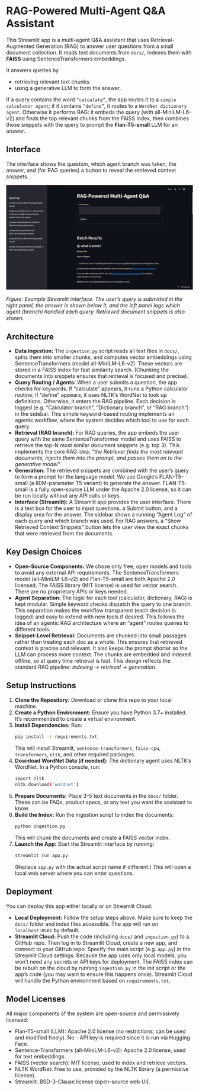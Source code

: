 # RAG-Powered Multi-Agent Q&A Assistant

This Streamlit app is a multi-agent Q&A assistant that uses Retrieval-Augmented Generation (RAG) to answer user questions from a small document collection. It reads text documents from `docs/`, indexes them with **FAISS** using SentenceTransformers embeddings. 

It answers queries by 
-  retrieving relevant text chunks.
-  using a generative LLM to form the answer.

If a query contains the word `“calculate”`, the app routes it to a `simple calculator agent`; if it contains `“define”`, it routes to a `WordNet dictionary agent`. Otherwise it performs RAG: it embeds the query (with all-MiniLM-L6-v2) and finds the top relevant chunks from the FAISS index, then combines those snippets with the query to prompt the **Flan-T5-small** LLM for an answer. 

## Interface

The interface shows the question, which agent branch was taken, the answer, and (for RAG queries) a button to reveal the retrieved context snippets.

![App Demo](images/interface.png)

_Figure: Example Streamlit interface. The user’s query is submitted in the right panel, the answer is shown below it, and the left panel logs which agent (branch) handled each query. Retrieved document snippets is also shown._

## Architecture

- **Data Ingestion:** The `ingestion.py` script reads all text files in `docs/`, splits them into smaller chunks, and computes vector embeddings using SentenceTransformers (model all-MiniLM-L6-v2). These vectors are stored in a FAISS index for fast similarity search. (Chunking the documents into snippets ensures that retrieval is focused and precise).
- **Query Routing / Agents:** When a user submits a question, the app checks for keywords. If “calculate” appears, it runs a Python calculator routine; if “define” appears, it uses NLTK’s WordNet to look up definitions. Otherwise, it enters the RAG pipeline. Each decision is logged (e.g. “Calculator branch”, “Dictionary branch”, or “RAG branch”) in the sidebar. This simple keyword-based routing implements an agentic workflow, where the system decides which tool to use for each query.
- **Retrieval (RAG branch):** For RAG queries, the app embeds the user query with the same SentenceTransformer model and uses FAISS to retrieve the top-N most similar document snippets (e.g. top 3). This implements the core RAG idea: _“the Retriever finds the most relevant documents, injects them into the prompt, and passes them on to the generative model”._
- **Generation:** The retrieved snippets are combined with the user’s query to form a prompt for the language model. We use Google’s FLAN-T5-small (a 80M-parameter T5 variant) to generate the answer. FLAN-T5-small is a fully open-source LLM under the Apache 2.0 license, so it can be run locally without any API calls or keys.
- **Interface (Streamlit):** A Streamlit app provides the user interface. There is a text box for the user to input questions, a Submit button, and a display area for the answer. The sidebar shows a running “Agent Log” of each query and which branch was used. For RAG answers, a “Show Retrieved Context Snippets” button lets the user view the exact chunks that were retrieved from the documents.

## Key Design Choices

- **Open-Source Components:** We chose only free, open models and tools to avoid any external API requirements. The SentenceTransformers model (all-MiniLM-L6-v2) and Flan-T5-small are both Apache 2.0 licensed. The FAISS library (MIT license) is used for vector search. There are no proprietary APIs or keys needed.
- **Agent Separation:** The logic for each tool (calculator, dictionary, RAG) is kept modular. Simple keyword checks dispatch the query to one branch. This separation makes the workflow transparent (each decision is logged) and easy to extend with new tools if desired. This follows the idea of an agentic RAG architecture where an “agent” routes queries to different tools.
- **Snippet-Level Retrieval:** Documents are chunked into small passages rather than treating each doc as a whole. This ensures that retrieved context is precise and relevant. It also keeps the prompt shorter so the LLM can process more context. The chunks are embedded and indexed offline, so at query time retrieval is fast. This design reflects the standard RAG pipeline: _indexing → retrieval → generation_.

## Setup Instructions

1. **Clone the Repository:** Download or clone this repo to your local machine.
2. **Create a Python Environment:** Ensure you have Python 3.7+ installed. It’s recommended to      create a virtual environment.
3. **Install Dependencies:** Run:
   ```bash
   pip install -r requirements.txt
   ```
   This will install Streamlit, `sentence-transformers`, `faiss-cpu`, `transformers`, `nltk`,      and other required packages.
4. **Download WordNet Data (if needed):** The dictionary agent uses NLTK’s WordNet. In a Python     console, run:
   ```bash
   import nltk
   nltk.download('wordnet')
   ```
5. **Prepare Documents:** Place 3–5 text documents in the `docs/` folder. These can be FAQs,          product specs, or any text you want the assistant to know.
6. **Build the Index:** Run the ingestion script to index the documents:
   ```bash
   python ingestion.py
   ```
   This will chunk the documents and create a FAISS vector index.
7. **Launch the App:** Start the Streamlit interface by running:
   ```bash
   streamlit run app.py
   ```
   (Replace `app.py` with the actual script name if different.) This will open a local web          server where you can enter questions.

## Deployment

You can deploy this app either locally or on Streamlit Cloud:

- **Local Deployment:** Follow the setup steps above. Make sure to keep the `docs/` folder and index files accessible. The app will run on `localhost:8501` by default.
- **Streamlit Cloud:** Push the code (including `docs/` and `ingestion.py`) to a GitHub repo.     Then log in to Streamlit Cloud, create a new app, and connect to your GitHub repo. Specify the   main script (e.g. `app.py`) in the Streamlit Cloud settings. Because the app uses only local     models, you won’t need any secrets or API keys for deployment. The FAISS index can be rebuilt    on the cloud by running `ingestion.py` in the init script or the app’s code (you may want to     ensure this happens once). Streamlit Cloud will handle the Python environment based on           `requirements.txt`.

## Model Licenses

All major components of the system are open-source and permissively licensed:

- Flan-T5-small (LLM): Apache 2.0 license (no restrictions, can be used and modified freely). No - API key is required since it is run via Hugging Face.
- Sentence-Transformers (all-MiniLM-L6-v2): Apache 2.0 license, used for text embeddings.
- FAISS (vector search): MIT license, used to index and retrieve vectors.
- NLTK WordNet: Free to use, provided by the NLTK library (a permissive license).
- Streamlit: BSD-3-Clause license (open-source web UI).
